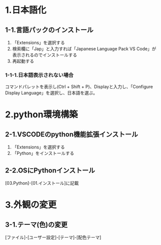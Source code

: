 # 1.日本語化

## 1-1.言語パックのインストール

1. 「Extensions」を選択する
2. 検索欄に「Jap」と入力すれば「Japanese Language Pack VS Code」が表示されるのでインストールする
3. 再起動する

### 1-1-1.日本語表示されない場合

コマンドパレットを表示し(Ctrl + Shift + P)、Displayと入力し、「Configure Display Language」を選択し、日本語を選ぶ。

# 2.python環境構築

## 2-1.VSCODEのpython機能拡張インストール

1. 「Extensions」を選択する
2. 「Python」をインストールする

## 2-2.OSにPythonインストール

[03.Python]-[01.インストール]に記載

# 3.外観の変更

## 3-1.テーマ(色)の変更

[ファイル]-[ユーザー設定]-[テーマ]-[配色テーマ]


